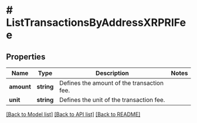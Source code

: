 # # ListTransactionsByAddressXRPRIFee

## Properties

Name | Type | Description | Notes
------------ | ------------- | ------------- | -------------
**amount** | **string** | Defines the amount of the transaction fee. |
**unit** | **string** | Defines the unit of the transaction fee. |

[[Back to Model list]](../../README.md#models) [[Back to API list]](../../README.md#endpoints) [[Back to README]](../../README.md)
